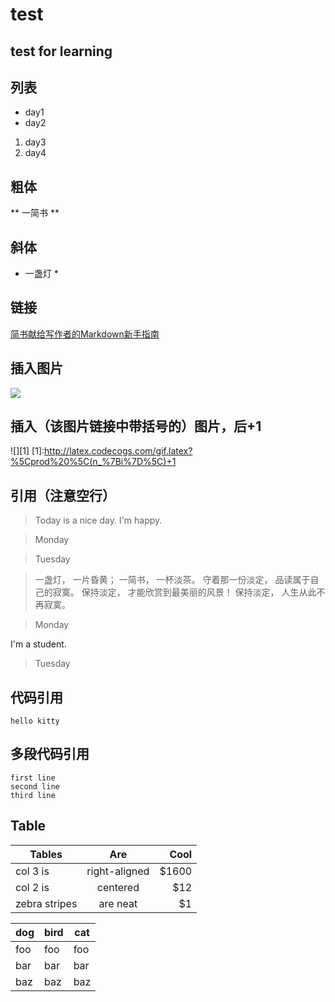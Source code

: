 # test
## test for learning

## 列表
- day1
- day2

1. day3
2. day4

## 粗体

** 一简书 **

## 斜体

* 一盏灯 *

## 链接
[简书献给写作者的Markdown新手指南](http://www.jianshu.com/p/q81RER)

## 插入图片
![](http://upload-images.jianshu.io/upload_images/259-90ac0f366310f464.jpg?imageMogr2/auto-orient/strip%7CimageView2/2)

## 插入（该图片链接中带括号的）图片，后+1
![][1]
[1]:http://latex.codecogs.com/gif.latex?%5Cprod%20%5C(n_%7Bi%7D%5C)+1

## 引用（注意空行）
> Today is a nice day.
I'm happy.

> Monday

> Tuesday

> 一盏灯， 一片昏黄； 一简书， 一杯淡茶。 守着那一份淡定， 品读属于自己的寂寞。 保持淡定， 才能欣赏到最美丽的风景！ 保持淡定， 人生从此不再寂寞。

> Monday

I'm a student.

> Tuesday


## 代码引用
`hello kitty`

## 多段代码引用
```
first line
second line
third line
```
## Table
| Tables        | Are           | Cool  |
| ------------- |:-------------:| -----:|
| col 3 is      | right-aligned | $1600 |
| col 2 is      | centered      |   $12 |
| zebra stripes | are neat      |    $1 |

dog | bird | cat
--------|----------|--------
foo | foo  | foo
bar | bar  | bar
baz | baz  | baz
